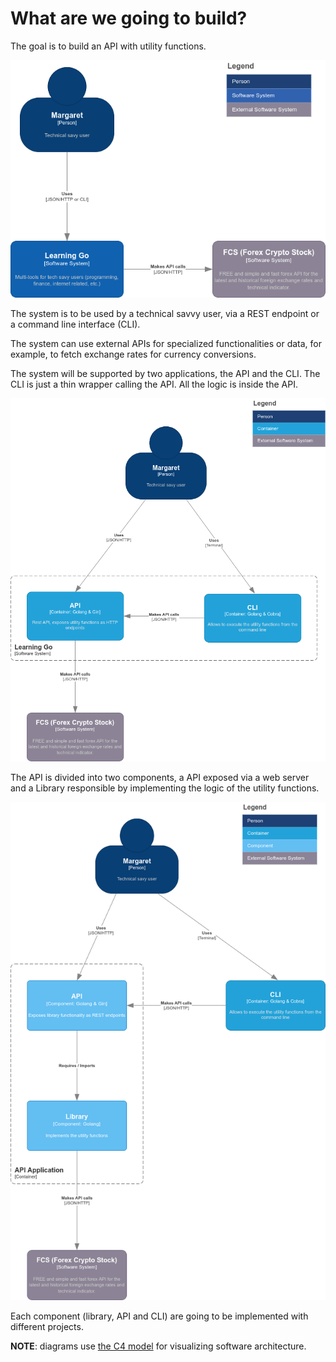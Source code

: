 
# What are we going to build?

The goal is to build an API with utility functions.

![C4 Context](/assets/c4-model-context.png)

The system is to be used by a technical savvy user, via a REST endpoint or a
command line interface (CLI).

The system can use external APIs for specialized functionalities or data, for
example, to fetch exchange rates for currency conversions.

The system will be supported by two applications, the API and the CLI. The CLI
is just a thin wrapper calling the API. All the logic is inside the API.

![C4 Context](/assets/c4-model-containers.png)

The API is divided into two components, a API exposed via a web server and
a Library responsible by implementing the logic of the utility functions.

![C4 Context](/assets/c4-model-components.png)

Each component (library, API and CLI) are going to be implemented with
different projects.

__NOTE__: diagrams use [the C4 model](https://c4model.com/)
 for visualizing software architecture.